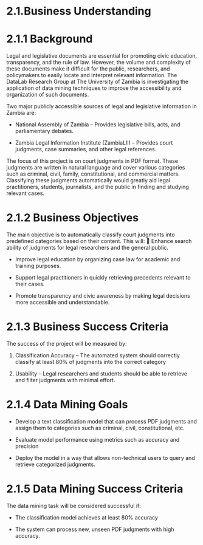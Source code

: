 # 2.1.Business Understanding

# 2.1.1 Background

Legal and legislative documents are essential for promoting civic education, transparency, and the rule of law. However, the volume and complexity of these documents make it difficult for the public, researchers, and policymakers to easily locate and interpret relevant information. The DataLab Research Group at The University of Zambia is investigating the application of data mining techniques to improve the accessibility and organization of such documents.

Two major publicly accessible sources of legal and legislative information in Zambia are:

  - National Assembly of Zambia – Provides legislative bills, acts, and parliamentary debates.

  - Zambia Legal Information Institute (ZambiaLII) – Provides court judgments, case summaries, and other legal references.

The focus of this project is on court judgments in PDF format. These judgments are written in natural language and cover various categories such as criminal, civil, family, constitutional, and commercial matters. Classifying these judgments automatically would greatly aid legal practitioners, students, journalists, and the public in finding and studying relevant cases.


# 2.1.2 Business Objectives

The main objective is to automatically classify court judgments into predefined categories based on their content. This will:  Enhance search ability of judgments for legal researchers and the general public.

  - Improve legal education by organizing case law for academic and training purposes.

  - Support legal practitioners in quickly retrieving precedents relevant to their cases.

  - Promote transparency and civic awareness by making legal decisions more accessible and understandable.

# 2.1.3 Business Success Criteria

The success of the project will be measured by:

  1. Classification Accuracy – The automated system should correctly classify at least 80% of judgments into the correct category

  2. Usability – Legal researchers and students should be able to retrieve and filter judgments with minimal effort.

# 2.1.4 Data Mining Goals

  - Develop a text classification model that can process PDF judgments and assign them to categories such as criminal, civil, constitutional, etc.

  - Evaluate model performance using metrics such as accuracy and precision

  - Deploy the model in a way that allows non-technical users to query and retrieve categorized judgments.

# 2.1.5 Data Mining Success Criteria

The data mining task will be considered successful if:

  - The classification model achieves at least 80% accuracy

  - The system can process new, unseen PDF judgments with high accuracy.
